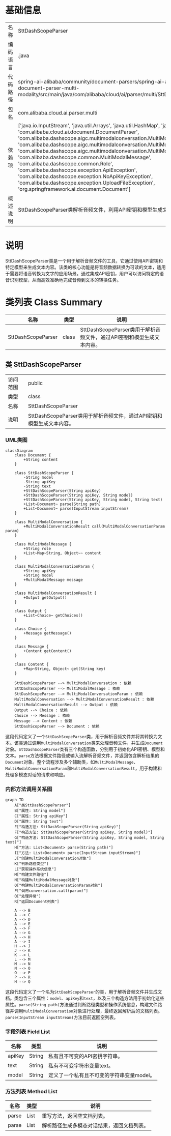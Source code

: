 # 基础信息

|      |      |
|------|------|
| 名称 | SttDashScopeParser |
| 编码语言 | .java |
| 代码路径 | spring-ai-alibaba/community/document-parsers/spring-ai-alibaba-starter-document-parser-multi-modality/src/main/java/com/alibaba/cloud/ai/parser/multi/SttDashScopeParser.java |
| 包名 | com.alibaba.cloud.ai.parser.multi |
| 依赖项 | ['java.io.InputStream', 'java.util.Arrays', 'java.util.HashMap', 'java.util.List', 'com.alibaba.cloud.ai.document.DocumentParser', 'com.alibaba.dashscope.aigc.multimodalconversation.MultiModalConversation', 'com.alibaba.dashscope.aigc.multimodalconversation.MultiModalConversationParam', 'com.alibaba.dashscope.aigc.multimodalconversation.MultiModalConversationResult', 'com.alibaba.dashscope.common.MultiModalMessage', 'com.alibaba.dashscope.common.Role', 'com.alibaba.dashscope.exception.ApiException', 'com.alibaba.dashscope.exception.NoApiKeyException', 'com.alibaba.dashscope.exception.UploadFileException', 'org.springframework.ai.document.Document'] |
| 概述说明 | SttDashScopeParser类解析音频文件，利用API密钥和模型生成文本。 |

# 说明

SttDashScopeParser类是一个用于解析音频文件的工具，它通过使用API密钥和特定模型来生成文本内容。该类的核心功能是将音频数据转换为可读的文本，适用于需要将语音转换为文字的应用场景。通过集成API密钥，用户可以访问特定的语音识别模型，从而高效准确地完成音频到文本的转换任务。

# 类列表 Class Summary

| 名称   | 类型  | 说明 |
|-------|------|-------------|
| SttDashScopeParser | class | SttDashScopeParser类用于解析音频文件，通过API密钥和模型生成文本内容。 |



## 类 SttDashScopeParser

|      |      |
|------|------|
| 访问范围 | public |
| 类型 | class |
| 名称 | SttDashScopeParser |
| 说明 | SttDashScopeParser类用于解析音频文件，通过API密钥和模型生成文本内容。 |


### UML类图

```mermaid
classDiagram
    class Document {
        +String content
    }

    class SttDashScopeParser {
        -String model
        -String apiKey
        -String text
        +SttDashScopeParser(String apiKey)
        +SttDashScopeParser(String apiKey, String model)
        +SttDashScopeParser(String apiKey, String model, String text)
        +List~Document~ parse(String path)
        +List~Document~ parse(InputStream inputStream)
    }

    class MultiModalConversation {
        +MultiModalConversationResult call(MultiModalConversationParam param)
    }

    class MultiModalMessage {
        +String role
        +List~Map~String, Object~~ content
    }

    class MultiModalConversationParam {
        +String apiKey
        +String model
        +MultiModalMessage message
    }

    class MultiModalConversationResult {
        +Output getOutput()
    }

    class Output {
        +List~Choice~ getChoices()
    }

    class Choice {
        +Message getMessage()
    }

    class Message {
        +Content getContent()
    }

    class Content {
        +Map~String, Object~ get(String key)
    }

    SttDashScopeParser --> MultiModalConversation : 依赖
    SttDashScopeParser --> MultiModalMessage : 依赖
    SttDashScopeParser --> MultiModalConversationParam : 依赖
    MultiModalConversation --> MultiModalConversationResult : 依赖
    MultiModalConversationResult --> Output : 依赖
    Output --> Choice : 依赖
    Choice --> Message : 依赖
    Message --> Content : 依赖
    SttDashScopeParser --> Document : 依赖
```

这段代码定义了一个`SttDashScopeParser`类，用于解析音频文件并将其转换为文本。该类通过调用`MultiModalConversation`类来处理音频文件，并生成`Document`对象。`SttDashScopeParser`类有三个构造函数，分别用于初始化API密钥、模型和文本。`parse`方法根据文件路径或输入流解析音频文件，并返回包含解析结果的`Document`对象。整个流程涉及多个辅助类，如`MultiModalMessage`、`MultiModalConversationParam`和`MultiModalConversationResult`，用于构建和处理多模态对话的请求和响应。


### 内部方法调用关系图

```mermaid
graph TD
    A["类SttDashScopeParser"]
    B["属性: String model"]
    C["属性: String apiKey"]
    D["属性: String text"]
    E["构造方法: SttDashScopeParser(String apiKey)"]
    F["构造方法: SttDashScopeParser(String apiKey, String model)"]
    G["构造方法: SttDashScopeParser(String apiKey, String model, String text)"]
    H["方法: List<Document> parse(String path)"]
    I["方法: List<Document> parse(InputStream inputStream)"]
    J["创建MultiModalConversation对象"]
    K["判断路径类型"]
    L["获取操作系统信息"]
    M["构建文件路径"]
    N["构建MultiModalMessage对象"]
    O["构建MultiModalConversationParam对象"]
    P["调用conversation.call(param)"]
    Q["处理异常"]
    R["返回Document列表"]

    A --> B
    A --> C
    A --> D
    A --> E
    A --> F
    A --> G
    A --> H
    A --> I
    H --> J
    J --> K
    K --> L
    L --> M
    M --> N
    N --> O
    O --> P
    P --> R
    H --> Q
```

这段代码定义了一个名为`SttDashScopeParser`的类，用于解析音频文件并生成文档。类包含三个属性：`model`、`apiKey`和`text`，以及三个构造方法用于初始化这些属性。`parse(String path)`方法通过判断路径类型和操作系统信息，构建文件路径并调用`MultiModalConversation`对象进行处理，最终返回解析后的文档列表。`parse(InputStream inputStream)`方法目前返回空列表。

### 字段列表 Field List

| 名称  | 类型  | 说明 |
|-------|-------|------|
| apiKey | String | 私有且不可变的API密钥字符串。 |
| text | String | 私有不可变字符串变量text。 |
| model | String | 定义了一个私有且不可变的字符串变量model。 |

### 方法列表 Method List

| 名称  | 类型  | 说明 |
|-------|-------|------|
| parse | List<Document> | 重写方法，返回空文档列表。 |
| parse | List<Document> | 解析路径生成多模态对话结果，返回文档列表。 |




